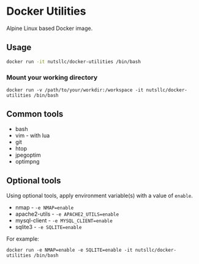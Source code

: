# Docker Utilities

Alpine Linux based Docker image.

## Usage

```bash
docker run -it nutsllc/docker-utilities /bin/bash
```

### Mount your working directory

```
docker run -v /path/to/your/workdir:/workspace -it nutsllc/docker-utilities /bin/bash
```

## Common tools 

* bash
* vim - with lua
* git
* htop
* jpegoptim
* optimpng

## Optional tools

Using optional tools, apply environment variable(s) with a value of ``enable``.

* nmap - ``-e NMAP=enable``
* apache2-utils - ``-e APACHE2_UTILS=enable``
* mysql-client - ``-e MYSQL_CLIENT=enable``
* sqlite3 - ``-e SQLITE=enable``

For example:

```
docker run -e NMAP=enable -e SQLITE=enable -it nutsllc/docker-utilities /bin/bash
```





